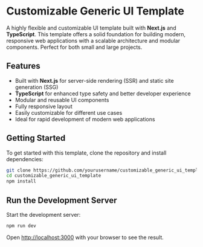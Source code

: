 # Customizable Generic UI Template

A highly flexible and customizable UI template built with **Next.js** and **TypeScript**. This template offers a solid foundation for building modern, responsive web applications with a scalable architecture and modular components. Perfect for both small and large projects.

## Features
- Built with **Next.js** for server-side rendering (SSR) and static site generation (SSG)
- **TypeScript** for enhanced type safety and better developer experience
- Modular and reusable UI components
- Fully responsive layout
- Easily customizable for different use cases
- Ideal for rapid development of modern web applications

## Getting Started

To get started with this template, clone the repository and install dependencies:

```bash
git clone https://github.com/yourusername/customizable_generic_ui_template.git
cd customizable_generic_ui_template
npm install
```
## Run the Development Server
Start the development server:

```bash
npm run dev
```

Open [http://localhost:3000](http://localhost:3000) with your browser to see the result.
